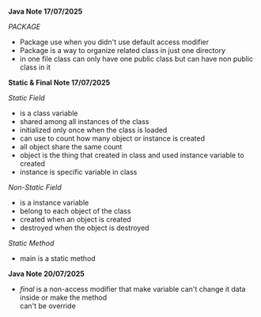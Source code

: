 **Java Note 17/07/2025**

*PACKAGE*
* Package use when you didn't use default access modifier 
* Package is a way to organize related class in just one directory
* in one file class can only have one public class but can have non public class in it 

**Static & Final Note 17/07/2025**

*Static Field*
* is a class variable
* shared among all instances of the class
* initialized only once when the class is loaded
* can use to count how many object or instance is created
* all object share the same count
* object is the thing that created in class and used instance variable to created
* instance is specific variable in class

*Non-Static Field*
* is a instance variable
* belong to each object of the class 
* created when an object is created
* destroyed when the object is destroyed

*Static Method*
* main is a static method

**Java Note 20/07/2025**

* *final* is a non-access modifier that make variable can't change it data inside or make the method\
can't be override
